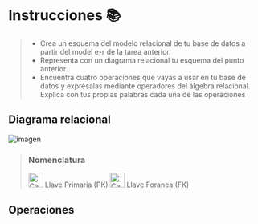 # Instrucciones 📚
> * Crea un esquema del modelo relacional de tu base de datos a partir del model e-r de la tarea anterior.
> * Representa con un diagrama relacional tu esquema del punto anterior.
> * Encuentra cuatro operaciones que vayas a usar en tu base de datos y exprésalas mediante operadores del álgebra relacional. Explica con tus propias palabras cada una de las operaciones

## Diagrama relacional
![imagen](https://github.com/user-attachments/assets/c9fbf596-ae03-4f68-8d72-4892b7d57bf8)
> ### Nomenclatura
> <img width="29" alt="Captura de pantalla 2025-06-12 a la(s) 16 09 51" src="https://github.com/user-attachments/assets/d01058b6-eda1-4b91-844d-2231ca77034b" />
> Llave Primaria (PK)
> <img width="29" alt="Captura de pantalla 2025-06-12 a la(s) 16 10 57" src="https://github.com/user-attachments/assets/85f1051e-0654-47f6-9543-6ec106ee98ba" />
> Llave Foranea (FK)

## Operaciones
